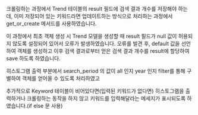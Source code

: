 크롤링하는 과정에서 Trend 테이블의 result 필드에 검색 결과 개수를 저장해야 하는데,
이미 저장되어 있는 키워드라면 업데이트하는 방식으로 처리하는 과정에서
get_or_create 메서드를 사용하였습니다.

이 과정에서 최초 객체 생성 시 Trend 모델을 생성할 때 result 필드가 null 값이 허용되지 않도록 설정되어 있어서 오류가 발생하였습니다. 오류를 발견 후, default 값을 선언하여 객체를 생성하고 이후 검색 결과로부터 얻은 검색 결과 개수를 result에 할당하여 save 하도록 하였습니다.

히스토그램 출력 부분에서 search_period 의 값이 all 인지 year 인지 filter를 통해 구별하여 객체를 얻어올 수 있도록 처리하였고

추가적으로 Keyword 테이블이 비어있다면(입력된 키워드가 없다면) 히스토그램을 출력하거나 크롤링하는 동작을 하지 않고 키워드를 입력해달라는 메세지가 표시되도록 하였습니다.(if else 문 사용)